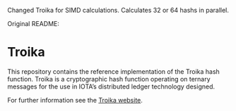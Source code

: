 Changed Troika for SIMD calculations. Calculates 32 or 64 hashs in parallel.


Original README:

# Troika

This repository contains the reference implementation of the Troika hash
function. Troika is a cryptographic hash function operating on ternary messages
for the use in IOTA’s distributed ledger technology designed. 

For further information see the [Troika website](https://www.cyber-crypt.com/troika).
